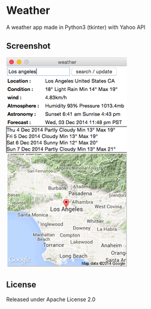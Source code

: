 # Weather
A weather app made in Python3 (tkinter) with Yahoo API

## Screenshot

![ui](screenshots/weather1.png "ui")

## License

Released under Apache License 2.0
